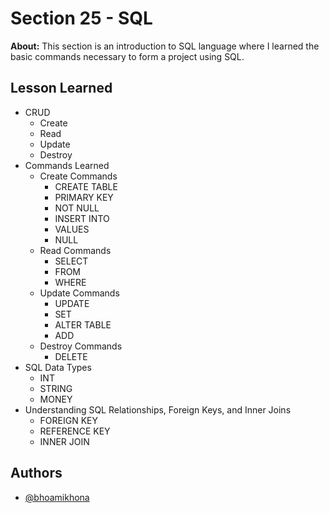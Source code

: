 
# Section 25 - SQL

**About:** This section is an introduction to SQL language where I learned the basic commands necessary to form a project using SQL.
## Lesson Learned
- CRUD
    - Create
    - Read
    - Update
    - Destroy
- Commands Learned
    - Create Commands
        - CREATE TABLE
        - PRIMARY KEY
        - NOT NULL
        - INSERT INTO
        - VALUES
        - NULL
    - Read Commands
        - SELECT
        - FROM
        - WHERE
    - Update Commands
        - UPDATE
        - SET
        - ALTER TABLE
        - ADD
    - Destroy Commands
        - DELETE
- SQL Data Types
    - INT
    - STRING
    - MONEY
- Understanding SQL Relationships, Foreign Keys, and Inner Joins
    - FOREIGN KEY
    - REFERENCE KEY
    - INNER JOIN
    
## Authors

- [@bhoamikhona](https://github.com/bhoamikhona)

